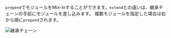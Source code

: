 `prepend`でモジュールをMix-inすることができます。`extend`との違いは、継承チェーンの手前にモジュールを差し込みます。
複数モジュールを指定した場合は右から順に`prepend`されます。

![継承チェーン](https://www.dropbox.com/s/si4h3eis4gj5g1l/cd213584-a7de-49e2-a1f4-88a77bdea6a2.png?dl=1 "継承チェーン")

